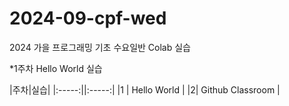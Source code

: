 # 2024-09-cpf-wed
2024 가을 프로그래밍 기초 수요일반 Colab 실습

*1주차 Hello World 실습

|주차|실습|
|:-----:||:-----:|
|1 | Hello World |
|2| Github Classroom |

